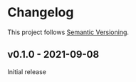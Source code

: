 # Changelog

This project follows [Semantic Versioning](https://semver.org/spec/v2.0.0.html).

## v0.1.0 - 2021-09-08

Initial release
